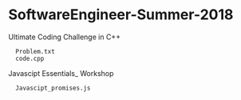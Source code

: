 # SoftwareEngineer-Summer-2018
   Ultimate Coding Challenge in C++
   
      Problem.txt
      code.cpp
      
   
   Javascipt Essentials_ Workshop
   
      Javascipt_promises.js
